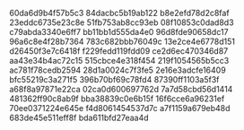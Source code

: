 60da6d9b4f57b5c3
84dacbc5b19ab122
b8e2efd78d2c8faf
23eddc6735e23c8e
51fb753ab8cc93eb
08f10853c0dad8d3
c79abda3340e6ff7
bb11bb1d555da4e0
96d8fde90658dc17
96a6c8e4f28b7364
783c682bbb76049c
13e2ce4e6778d151
d26450f3e7c6418f
f229fedd119fdd09
ce2d6ec470346d87
aa43e34b4ac72c15
515cbce4e318f454
219f1054565b5cc3
ac781f78cedb2594
28d1a0024c7f3fe5
2e16e3adcfe16409
bfc55219c3a271f5
396b70bf69c78fd4
87390ff1103a5f3f
a68f8a97871e22ca
02ca0d600697762d
7a7d58cbd56d1414
481362ff90c8ab9f
bba38839c0e6b15f
16f6cce6a96231ef
70ee0371224e645e
f4d8061454537d7c
a7f1159a679eb48d
683de45e511eff8f
bda611bfd27eaa4d
